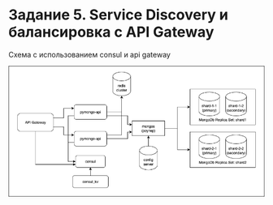 # Задание 5. Service Discovery и балансировка с API Gateway

Схема с использованием сonsul и api gateway

![Схема, вариант 4](task5-variant4.png)
